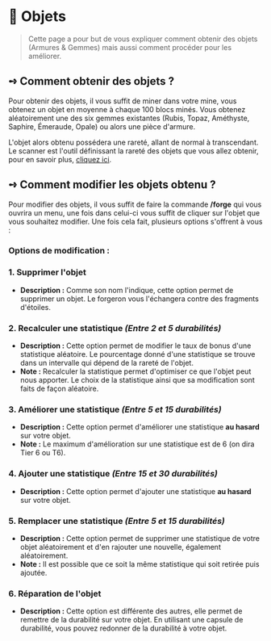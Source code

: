 # 🔮 Objets
> Cette page a pour but de vous expliquer comment obtenir des objets (Armures & Gemmes) mais aussi comment procéder pour les améliorer.

## **➺** Comment obtenir des objets ?
Pour obtenir des objets, il vous suffit de miner dans votre mine, vous obtenez un objet en moyenne à chaque 100 blocs minés.
Vous obtenez aléatoirement une des six gemmes existantes (Rubis, Topaz, Améthyste, Saphire, Émeraude, Opale) ou alors une pièce d'armure.

L'objet alors obtenu possédera une rareté, allant de normal à transcendant. Le scanner est l'outil définissant la rareté des objets que vous allez obtenir, pour en savoir plus, [cliquez ici](./scanner.md).

## **➺** Comment modifier les objets obtenu ?
Pour modifier des objets, il vous suffit de faire la commande **/forge** qui vous ouvrira un menu, une fois dans celui-ci vous suffit de cliquer sur l'objet que vous souhaitez modifier. Une fois cela fait, plusieurs options s'offrent à vous :


### Options de modification :

### 1. Supprimer l'objet
- **Description :** Comme son nom l'indique, cette option permet de supprimer un objet. Le forgeron vous l'échangera contre des fragments d'étoiles.

### 2. Recalculer une statistique *(Entre 2 et 5 durabilités)*
- **Description :** Cette option permet de modifier le taux de bonus d'une statistique aléatoire. Le pourcentage donné d'une statistique se trouve dans un intervalle qui dépend de la rareté de l'objet.
- **Note :** Recalculer la statistique permet d'optimiser ce que l'objet peut nous apporter. Le choix de la statistique ainsi que sa modification sont faits de façon aléatoire.

### 3. Améliorer une statistique *(Entre 5 et 15 durabilités)*
- **Description :** Cette option permet d'améliorer une statistique **au hasard** sur votre objet.
- **Note :** Le maximum d'amélioration sur une statistique est de 6 (on dira Tier 6 ou T6).

### 4. Ajouter une statistique *(Entre 15 et 30 durabilités)*
- **Description :** Cette option permet d'ajouter une statistique **au hasard** sur votre objet.

### 5. Remplacer une statistique *(Entre 5 et 15 durabilités)*
- **Description :** Cette option permet de supprimer une statistique de votre objet aléatoirement et d'en rajouter une nouvelle, également aléatoirement.
- **Note :** Il est possible que ce soit la même statistique qui soit retirée puis ajoutée.

### 6. Réparation de l'objet
- **Description :** Cette option est différente des autres, elle permet de remettre de la durabilité sur votre objet. En utilisant une capsule de durabilité, vous pouvez redonner de la durabilité à votre objet.